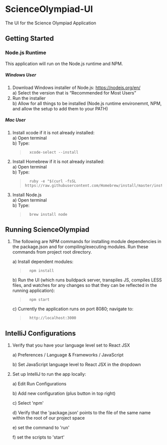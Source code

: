 # ScienceOlympiad-UI

The UI for the Science Olympiad Application


## Getting Started

### Node.js Runtime
This application will run on the Node.js runtime and NPM.

##### Windows User
1) Download Windows installer of Node.js: https://nodejs.org/en/ <br />
    a) Select the version that is “Recommended for Most Users” <br />
2) Run the installer <br />
    b) Allow for all things to be installed (Node.js runtime environemnt, NPM, and allow the setup to add them to your PATH)

##### Mac User
1) Install xcode if it is not already installed: <br />
    a) Open terminal <br />
    b) Type: <br />
    >       xcode-select --install
2) Install Homebrew if it is not already installed: <br />
    a) Open terminal <br />
    b) Type: <br />
    >       ruby -e "$(curl -fsSL https://raw.githubusercontent.com/Homebrew/install/master/install)"
3) Install Node.js <br />
    a) Open terminal <br />
    b) Type: <br />
    >       brew install node

## Running ScienceOlympiad
1) The following are NPM commands for installing module dependencies in the package.json 
and for compiling/executing modules.  Run these commands from project root directory.
 
    a) Install dependent modules: 
    >       npm install 
    
    b) Run the UI (which runs buildpack server, transpiles JS, compiles LESS files, 
    and watches for any changes so that they can be reflected in the running 
    application): <br />
    >       npm start
    
    c) Currently the application runs on port 8080; navigate to:
    >       http://localhost:3000
    
   
## IntelliJ Configurations
1) Verify that you have your language level set to React JSX

    a) Preferences / Language & Frameworks / JavaScript
    
    b) Set JavaScript language level to React JSX in the dropdown
    
2) Set up IntelliJ to run the app locally:

    a) Edit Run Configurations 
    
    b) Add new configuration (plus button in top right)
    
    c) Select 'npm'
    
    d) Verify that the 'package.json' points to the file of the same name within the root of our project space
    
    e) set the command to 'run'
     
    f) set the scripts to 'start'
